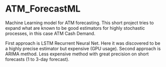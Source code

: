 # ATM_ForecastML
Machine Learning model for ATM forecasting. This short project tries to expand what are known to be good estimators for highly stochastic processes, in this case ATM Cash Demand.

First approach is LSTM Recurrent Neural Net. Here it was discovered to be a highly precise estimator but expensive (GPU usage). Second approach is ARIMA method. Less expensive method with great precision on short forecasts (1 to 3-day forecast).
